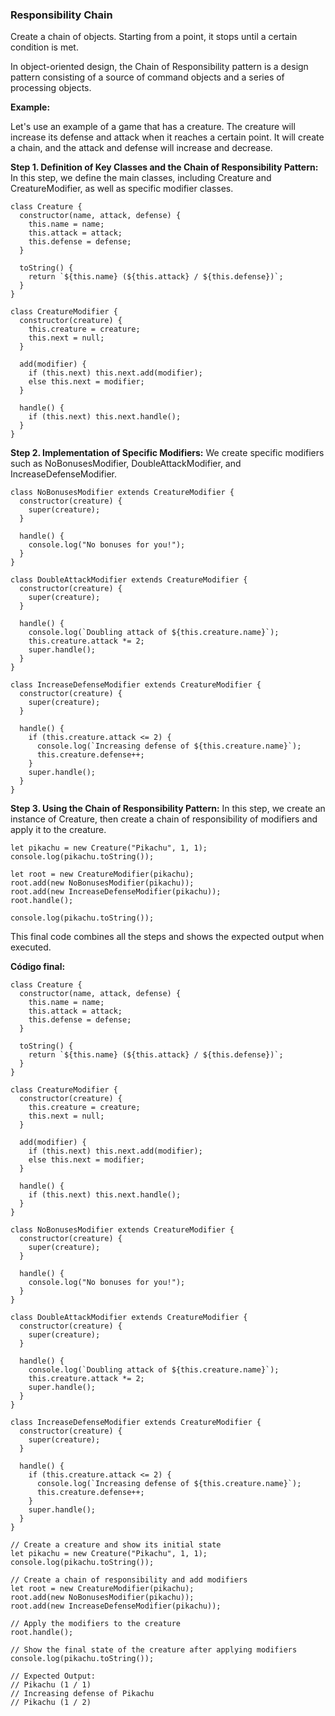 ### Responsibility Chain


Create a chain of objects. Starting from a point, it stops until a certain condition is met.

In object-oriented design, the Chain of Responsibility pattern is a design pattern consisting of a source of command objects and a series of processing objects.

**Example:**

Let's use an example of a game that has a creature. The creature will increase its defense and attack when it reaches a certain point. It will create a chain, and the attack and defense will increase and decrease.

**Step 1. Definition of Key Classes and the Chain of Responsibility Pattern:** In this step, we define the main classes, including Creature and CreatureModifier, as well as specific modifier classes.

```
class Creature {
  constructor(name, attack, defense) {
    this.name = name;
    this.attack = attack;
    this.defense = defense;
  }

  toString() {
    return `${this.name} (${this.attack} / ${this.defense})`;
  }
}

class CreatureModifier {
  constructor(creature) {
    this.creature = creature;
    this.next = null;
  }

  add(modifier) {
    if (this.next) this.next.add(modifier);
    else this.next = modifier;
  }

  handle() {
    if (this.next) this.next.handle();
  }
}
```

**Step 2. Implementation of Specific Modifiers:** We create specific modifiers such as NoBonusesModifier, DoubleAttackModifier, and IncreaseDefenseModifier.

```
class NoBonusesModifier extends CreatureModifier {
  constructor(creature) {
    super(creature);
  }

  handle() {
    console.log("No bonuses for you!");
  }
}

class DoubleAttackModifier extends CreatureModifier {
  constructor(creature) {
    super(creature);
  }

  handle() {
    console.log(`Doubling attack of ${this.creature.name}`);
    this.creature.attack *= 2;
    super.handle();
  }
}

class IncreaseDefenseModifier extends CreatureModifier {
  constructor(creature) {
    super(creature);
  }

  handle() {
    if (this.creature.attack <= 2) {
      console.log(`Increasing defense of ${this.creature.name}`);
      this.creature.defense++;
    }
    super.handle();
  }
}

```

**Step 3. Using the Chain of Responsibility Pattern:** In this step, we create an instance of Creature, then create a chain of responsibility of modifiers and apply it to the creature.

```
let pikachu = new Creature("Pikachu", 1, 1);
console.log(pikachu.toString());

let root = new CreatureModifier(pikachu);
root.add(new NoBonusesModifier(pikachu));
root.add(new IncreaseDefenseModifier(pikachu));
root.handle();

console.log(pikachu.toString());
```

This final code combines all the steps and shows the expected output when executed.

**Código final:**

```
class Creature {
  constructor(name, attack, defense) {
    this.name = name;
    this.attack = attack;
    this.defense = defense;
  }

  toString() {
    return `${this.name} (${this.attack} / ${this.defense})`;
  }
}

class CreatureModifier {
  constructor(creature) {
    this.creature = creature;
    this.next = null;
  }

  add(modifier) {
    if (this.next) this.next.add(modifier);
    else this.next = modifier;
  }

  handle() {
    if (this.next) this.next.handle();
  }
}

class NoBonusesModifier extends CreatureModifier {
  constructor(creature) {
    super(creature);
  }

  handle() {
    console.log("No bonuses for you!");
  }
}

class DoubleAttackModifier extends CreatureModifier {
  constructor(creature) {
    super(creature);
  }

  handle() {
    console.log(`Doubling attack of ${this.creature.name}`);
    this.creature.attack *= 2;
    super.handle();
  }
}

class IncreaseDefenseModifier extends CreatureModifier {
  constructor(creature) {
    super(creature);
  }

  handle() {
    if (this.creature.attack <= 2) {
      console.log(`Increasing defense of ${this.creature.name}`);
      this.creature.defense++;
    }
    super.handle();
  }
}

// Create a creature and show its initial state
let pikachu = new Creature("Pikachu", 1, 1);
console.log(pikachu.toString());

// Create a chain of responsibility and add modifiers
let root = new CreatureModifier(pikachu);
root.add(new NoBonusesModifier(pikachu));
root.add(new IncreaseDefenseModifier(pikachu));

// Apply the modifiers to the creature
root.handle();

// Show the final state of the creature after applying modifiers
console.log(pikachu.toString());

// Expected Output:
// Pikachu (1 / 1)
// Increasing defense of Pikachu
// Pikachu (1 / 2)
```
